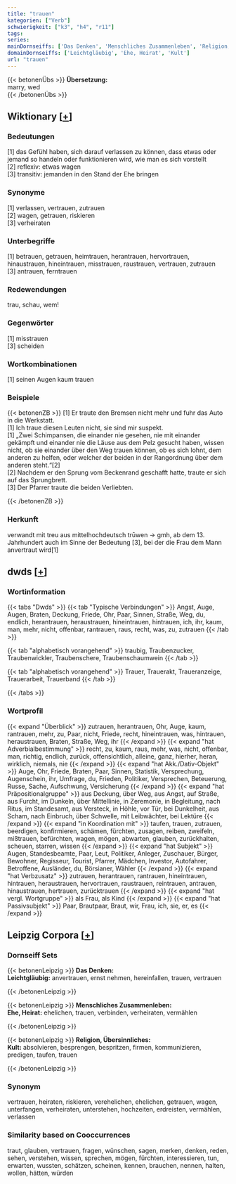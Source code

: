 ```yaml
---
title: "trauen"
kategorien: ["Verb"]
schwierigkeit: ["k3", "h4", "r11"]
tags:
series:
mainDornseiffs: ['Das Denken', 'Menschliches Zusammenleben', 'Religion, Übersinnliches']
domainDornseiffs: ['Leichtgläubig', 'Ehe, Heirat', 'Kult']
url: "trauen"
---
```


{{< betonenÜbs >}}
**Übersetzung:**  
marry, wed  
{{< /betonenÜbs >}}

## Wiktionary [[+](https://de.wiktionary.org/wiki/trauen)]

### Bedeutungen
[1] das Gefühl haben, sich darauf verlassen zu können, dass etwas oder jemand so handeln oder funktionieren wird, wie man es sich vorstellt  
[2] reflexiv: etwas wagen  
[3] transitiv: jemanden in den Stand der Ehe bringen  

### Synonyme
[1] verlassen, vertrauen, zutrauen  
[2] wagen, getrauen, riskieren  
[3] verheiraten  

### Unterbegriffe
[1] betrauen, getrauen, heimtrauen, herantrauen, hervortrauen, hinaustrauen, hineintrauen, misstrauen, raustrauen, vertrauen, zutrauen  
[3] antrauen, ferntrauen  

### Redewendungen
trau, schau, wem!  

### Gegenwörter
[1] misstrauen  
[3] scheiden  

### Wortkombinationen
[1] seinen Augen kaum trauen  

### Beispiele
{{< betonenZB >}}
[1] Er traute den Bremsen nicht mehr und fuhr das Auto in die Werkstatt.  
[1] Ich traue diesen Leuten nicht, sie sind mir suspekt.  
[1] „Zwei Schimpansen, die einander nie gesehen, nie mit einander gekämpft und einander nie die Läuse aus dem Pelz gesucht haben, wissen nicht, ob sie einander über den Weg trauen können, ob es sich lohnt, dem anderen zu helfen, oder welcher der beiden in der Rangordnung über dem anderen steht.“[2]  
[2] Nachdem er den Sprung vom Beckenrand geschafft hatte, traute er sich auf das Sprungbrett.  
[3] Der Pfarrer traute die beiden Verliebten.  

{{< /betonenZB >}}
### Herkunft
verwandt mit treu aus mittelhochdeutsch trūwen → gmh, ab dem 13. Jahrhundert auch im Sinne der Bedeutung [3], bei der die Frau dem Mann anvertraut wird[1]  



## dwds [[+](https://www.dwds.de/wb/trauen)]

### Wortinformation
{{< tabs "Dwds" >}}
{{< tab "Typische Verbindungen" >}}
Angst, Auge, Augen, Braten, Deckung, Friede, Ohr, Paar, Sinnen, Straße, Weg, du, endlich, herantrauen, heraustrauen, hineintrauen, hintrauen, ich, ihr, kaum, man, mehr, nicht, offenbar, rantrauen, raus, recht, was, zu, zutrauen
{{< /tab >}}

{{< tab "alphabetisch vorangehend" >}}
traubig, Traubenzucker, Traubenwickler, Traubenschere, Traubenschaumwein
{{< /tab >}}

{{< tab "alphabetisch vorangehend" >}}
Trauer, Trauerakt, Traueranzeige, Trauerarbeit, Trauerband
{{< /tab >}}

{{< /tabs >}}

### Wortprofil
{{< expand "Überblick" >}} zutrauen, herantrauen, Ohr, Auge, kaum, rantrauen, mehr, zu, Paar, nicht, Friede, recht, hineintrauen, was, hintrauen, heraustrauen, Braten, Straße, Weg, ihr {{< /expand >}}
{{< expand "hat Adverbialbestimmung" >}} recht, zu, kaum, raus, mehr, was, nicht, offenbar, man, richtig, endlich, zurück, offensichtlich, alleine, ganz, hierher, heran, wirklich, niemals, nie {{< /expand >}}
{{< expand "hat Akk./Dativ-Objekt" >}} Auge, Ohr, Friede, Braten, Paar, Sinnen, Statistik, Versprechung, Augenschein, ihr, Umfrage, du, Frieden, Politiker, Versprechen, Beteuerung, Russe, Sache, Aufschwung, Versicherung {{< /expand >}}
{{< expand "hat Präpositionalgruppe" >}} aus Deckung, über Weg, aus Angst, auf Straße, aus Furcht, im Dunkeln, über Mittellinie, in Zeremonie, in Begleitung, nach Ritus, im Standesamt, aus Versteck, in Höhle, vor Tür, bei Dunkelheit, aus Scham, nach Einbruch, über Schwelle, mit Leibwächter, bei Lektüre {{< /expand >}}
{{< expand "in Koordination mit" >}} taufen, trauen, zutrauen, beerdigen, konfirmieren, schämen, fürchten, zusagen, reiben, zweifeln, mißtrauen, befürchten, wagen, mögen, abwarten, glauben, zurückhalten, scheuen, starren, wissen {{< /expand >}}
{{< expand "hat Subjekt" >}} Augen, Standesbeamte, Paar, Leut, Politiker, Anleger, Zuschauer, Bürger, Bewohner, Regisseur, Tourist, Pfarrer, Mädchen, Investor, Autofahrer, Betroffene, Ausländer, du, Börsianer, Wähler {{< /expand >}}
{{< expand "hat Verbzusatz" >}} zutrauen, herantrauen, rantrauen, hineintrauen, hintrauen, heraustrauen, hervortrauen, raustrauen, reintrauen, antrauen, hinaustrauen, hertrauen, zurücktrauen {{< /expand >}}
{{< expand "hat vergl. Wortgruppe" >}} als Frau, als Kind {{< /expand >}}
{{< expand "hat Passivsubjekt" >}} Paar, Brautpaar, Braut, wir, Frau, ich, sie, er, es {{< /expand >}}

## Leipzig Corpora [[+](https://corpora.uni-leipzig.de/en/res?word=trauen&corpusId=deu_newscrawl-public_2018)]

### Dornseiff Sets
{{< betonenLeipzig >}}
**Das Denken:**  
**Leichtgläubig:** anvertrauen, ernst nehmen, hereinfallen, trauen, vertrauen  

{{< /betonenLeipzig >}}


{{< betonenLeipzig >}}
**Menschliches Zusammenleben:**  
**Ehe, Heirat:** ehelichen, trauen, verbinden, verheiraten, vermählen  

{{< /betonenLeipzig >}}


{{< betonenLeipzig >}}
**Religion, Übersinnliches:**  
**Kult:** absolvieren, besprengen, bespritzen, firmen, kommunizieren, predigen, taufen, trauen  

{{< /betonenLeipzig >}}

### Synonym
vertrauen, heiraten, riskieren, verehelichen, ehelichen, getrauen, wagen, unterfangen, verheiraten, unterstehen, hochzeiten, erdreisten, vermählen, verlassen


### Similarity based on Cooccurrences
traut, glauben, vertrauen, fragen, wünschen, sagen, merken, denken, reden, sehen, verstehen, wissen, sprechen, mögen, fürchten, interessieren, tun, erwarten, wussten, schätzen, scheinen, kennen, brauchen, nennen, halten, wollen, hätten, würden

